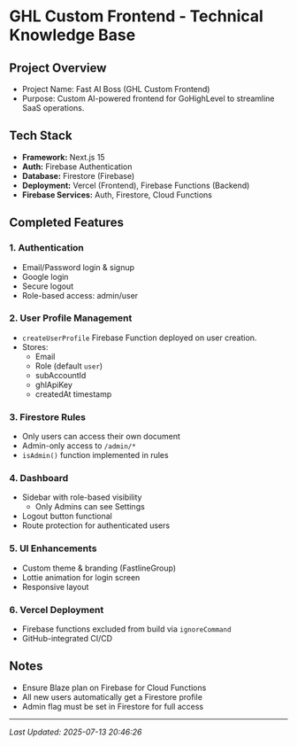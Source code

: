 # GHL Custom Frontend - Technical Knowledge Base

## Project Overview
- Project Name: Fast AI Boss (GHL Custom Frontend)
- Purpose: Custom AI-powered frontend for GoHighLevel to streamline SaaS operations.

## Tech Stack
- **Framework:** Next.js 15
- **Auth:** Firebase Authentication
- **Database:** Firestore (Firebase)
- **Deployment:** Vercel (Frontend), Firebase Functions (Backend)
- **Firebase Services:** Auth, Firestore, Cloud Functions

## Completed Features
### 1. **Authentication**
- Email/Password login & signup
- Google login
- Secure logout
- Role-based access: admin/user

### 2. **User Profile Management**
- `createUserProfile` Firebase Function deployed on user creation.
- Stores:
  - Email
  - Role (default `user`)
  - subAccountId
  - ghlApiKey
  - createdAt timestamp

### 3. **Firestore Rules**
- Only users can access their own document
- Admin-only access to `/admin/*`
- `isAdmin()` function implemented in rules

### 4. **Dashboard**
- Sidebar with role-based visibility
  - Only Admins can see Settings
- Logout button functional
- Route protection for authenticated users

### 5. **UI Enhancements**
- Custom theme & branding (FastlineGroup)
- Lottie animation for login screen
- Responsive layout

### 6. **Vercel Deployment**
- Firebase functions excluded from build via `ignoreCommand`
- GitHub-integrated CI/CD

## Notes
- Ensure Blaze plan on Firebase for Cloud Functions
- All new users automatically get a Firestore profile
- Admin flag must be set in Firestore for full access

---

_Last Updated: 2025-07-13 20:46:26_
